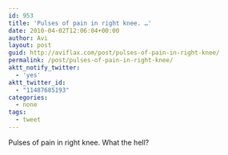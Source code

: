 ```yaml
---
id: 953
title: 'Pulses of pain in right knee. …'
date: 2010-04-02T12:06:04+00:00
author: Avi
layout: post
guid: http://aviflax.com/post/pulses-of-pain-in-right-knee/
permalink: /post/pulses-of-pain-in-right-knee/
aktt_notify_twitter:
  - 'yes'
aktt_twitter_id:
  - "11487685193"
categories:
  - none
tags:
  - tweet
---
```

Pulses of pain in right knee. What the hell?